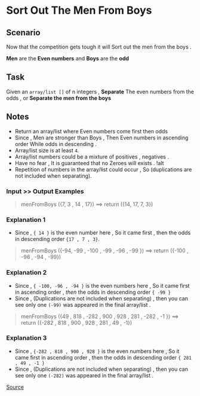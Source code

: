 # Sort Out The Men From Boys

## Scenario

Now that the competition gets tough it will Sort out the men from the boys .

**Men** are the **Even numbers** and **Boys** are the **odd**

## Task

Given an `array/list []` of n integers , **Separate** The even numbers
from the odds , or **Separate the men from the boys**

## Notes

*   Return an array/list where Even numbers come first then odds
*   Since , Men are stronger than Boys , Then Even numbers in ascending
    order While odds in descending .
*   Array/list size is at least `4`.
*   Array/list numbers could be a mixture of positives , negatives .
*   Have no fear , It is guaranteed that no Zeroes will exists . !alt
*   Repetition of numbers in the array/list could occur , So (duplications
    are not included when separating).

### Input >> Output Examples

> menFromBoys ({7, 3 , 14 , 17}) ==> return ({14, 17, 7, 3}) 

### Explanation 1

*   Since , `{ 14 }` is the even number here , So it came first , then
    the odds in descending order `{17 , 7 , 3}`.
<!-- markdownlint-disable MD013 -->
> menFromBoys ({-94, -99 , -100 , -99 , -96 , -99 }) ==> return ({-100 , -96 , -94 , -99})
<!-- markdownlint-enable MD013 -->
### Explanation 2

*   Since , `{ -100, -96 , -94 }` is the even numbers here , So it came
    first in ascending order , *then* the odds in descending order `{ -99 }`
*   Since , (Duplications are not included when separating) , then you can
    see only one `(-99)` was appeared in the final array/list .
<!-- markdownlint-disable MD013 -->
> menFromBoys ({49 , 818 , -282 , 900 , 928 , 281 , -282 , -1 }) ==> return ({-282 , 818 , 900 , 928 , 281 , 49 , -1})
<!-- markdownlint-enable MD013 -->
### Explanation 3

*   Since , `{-282 , 818 , 900 , 928 }` is the even numbers here , So it
    came first in ascending order , then the odds in descending order `{ 281 , 49 , -1 }`
*   Since , (Duplications are not included when separating) , then you can
    see only one `(-282)` was appeared in the final array/list .

[Source](https://www.codewars.com/kata/5af15a37de4c7f223e00012d/train/python)